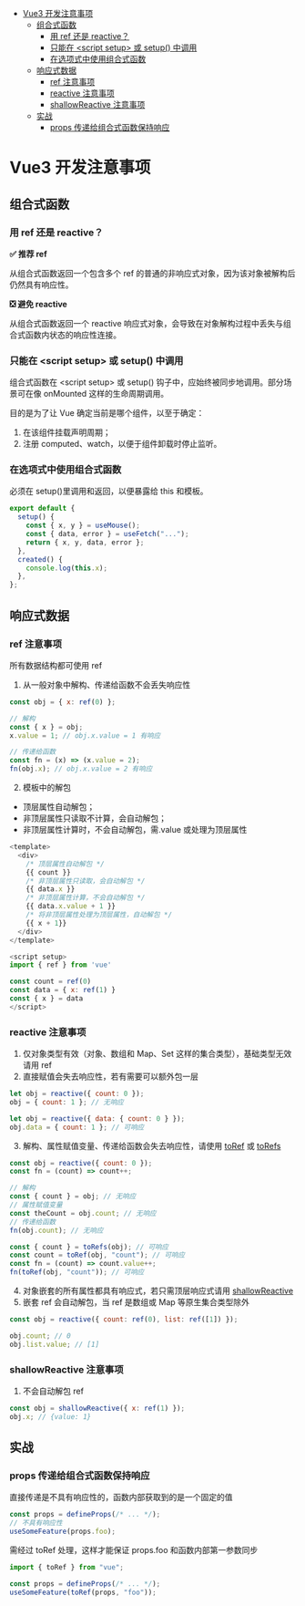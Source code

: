 - [Vue3 开发注意事项](#vue3-开发注意事项)
  - [组合式函数](#组合式函数)
    - [用 ref 还是 reactive？](#用-ref-还是-reactive)
    - [只能在 \<script setup\> 或 setup() 中调用](#只能在-script-setup-或-setup-中调用)
    - [在选项式中使用组合式函数](#在选项式中使用组合式函数)
  - [响应式数据](#响应式数据)
    - [ref 注意事项](#ref-注意事项)
    - [reactive 注意事项](#reactive-注意事项)
    - [shallowReactive 注意事项](#shallowreactive-注意事项)
  - [实战](#实战)
    - [props 传递给组合式函数保持响应](#props-传递给组合式函数保持响应)

# Vue3 开发注意事项

## 组合式函数

### 用 ref 还是 reactive？

**✅ 推荐 ref**

从组合式函数返回一个包含多个 ref 的普通的非响应式对象，因为该对象被解构后仍然具有响应性。

**❎ 避免 reactive**

从组合式函数返回一个 reactive 响应式对象，会导致在对象解构过程中丢失与组合式函数内状态的响应性连接。

### 只能在 \<script setup> 或 setup() 中调用

组合式函数在 \<script setup> 或 setup() 钩子中，应始终被同步地调用。部分场景可在像 onMounted 这样的生命周期调用。

目的是为了让 Vue 确定当前是哪个组件，以至于确定：

1. 在该组件挂载声明周期；
2. 注册 computed、watch，以便于组件卸载时停止监听。

### 在选项式中使用组合式函数

必须在 setup()里调用和返回，以便暴露给 this 和模板。

```js
export default {
  setup() {
    const { x, y } = useMouse();
    const { data, error } = useFetch("...");
    return { x, y, data, error };
  },
  created() {
    console.log(this.x);
  },
};
```

## 响应式数据

### ref 注意事项

所有数据结构都可使用 ref

1. 从一般对象中解构、传递给函数不会丢失响应性

```js
const obj = { x: ref(0) };

// 解构
const { x } = obj;
x.value = 1; // obj.x.value = 1 有响应

// 传递给函数
const fn = (x) => (x.value = 2);
fn(obj.x); // obj.x.value = 2 有响应
```

2. 模板中的解包

- 顶层属性自动解包；
- 非顶层属性只读取不计算，会自动解包；
- 非顶层属性计算时，不会自动解包，需.value 或处理为顶层属性

```js
<template>
  <div>
    /* 顶层属性自动解包 */
    {{ count }}
    /* 非顶层属性只读取，会自动解包 */
    {{ data.x }}
    /* 非顶层属性计算，不会自动解包 */
    {{ data.x.value + 1 }}
    /* 将非顶层属性处理为顶层属性，自动解包 */
    {{ x + 1}}
  </div>
</template>

<script setup>
import { ref } from 'vue'

const count = ref(0)
const data = { x: ref(1) }
const { x } = data
</script>
```

### reactive 注意事项

1. 仅对象类型有效（对象、数组和 Map、Set 这样的集合类型），基础类型无效请用 ref
2. 直接赋值会失去响应性，若有需要可以额外包一层

```js
let obj = reactive({ count: 0 });
obj = { count: 1 }; // 无响应
```

```js
let obj = reactive({ data: { count: 0 } });
obj.data = { count: 1 }; // 可响应
```

3. 解构、属性赋值变量、传递给函数会失去响应性，请使用 [toRef](https://cn.vuejs.org/api/reactivity-utilities.html#toref) 或 [toRefs](https://cn.vuejs.org/api/reactivity-utilities.html#torefs)

```js
const obj = reactive({ count: 0 });
const fn = (count) => count++;

// 解构
const { count } = obj; // 无响应
// 属性赋值变量
const theCount = obj.count; // 无响应
// 传递给函数
fn(obj.count); // 无响应
```

```js
const { count } = toRefs(obj); // 可响应
const count = toRef(obj, "count"); // 可响应
const fn = (count) => count.value++;
fn(toRef(obj, "count")); // 可响应
```

4. 对象嵌套的所有属性都具有响应式，若只需顶层响应式请用 [shallowReactive](https://cn.vuejs.org/api/reactivity-advanced.html#shallowreactive)
5. 嵌套 ref 会自动解包，当 ref 是数组或 Map 等原生集合类型除外

```js
const obj = reactive({ count: ref(0), list: ref([1]) });

obj.count; // 0
obj.list.value; // [1]
```

### shallowReactive 注意事项

1. 不会自动解包 ref

```js
const obj = shallowReactive({ x: ref(1) });
obj.x; // {value: 1}
```

## 实战

### props 传递给组合式函数保持响应

直接传递是不具有响应性的，函数内部获取到的是一个固定的值

```js
const props = defineProps(/* ... */);
// 不具有响应性
useSomeFeature(props.foo);
```

需经过 toRef 处理，这样才能保证 props.foo 和函数内部第一参数同步

```js
import { toRef } from "vue";

const props = defineProps(/* ... */);
useSomeFeature(toRef(props, "foo"));
```
